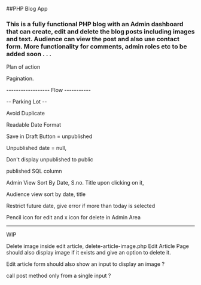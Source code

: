 ##PHP Blog App

### This is a fully functional PHP blog with an Admin dashboard that can create, edit and delete the blog posts including images and text. Audience can view the post and also use contact form. More functionality for comments, admin roles etc to be added soon . . .

Plan of action

Pagination.

------------------ Flow -----------

-- Parking Lot --

Avoid Duplicate

Readable Date Format

Save in Draft Button = unpublished

Unpublished date = null,

Don't display unpublished to public

published SQL column

Admin View Sort By Date, S.no. Title upon clicking on it,

Audience view sort by date, title

Restrict future date, give error if more than today is selected

Pencil icon for edit and x icon for delete in Admin Area

---

WIP

Delete image inside edit article, delete-article-image.php
Edit Article Page should also display image if it exists and give an option to delete it.

Edit article form should also show an input to display an image ?

call post method only from a single input ?
